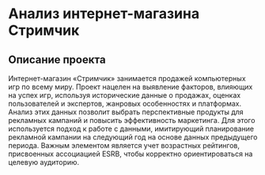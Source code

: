 # **Анализ интернет-магазина Стримчик**

## Описание проекта
Интернет-магазин «Стримчик» занимается продажей компьютерных игр по всему миру. Проект нацелен на выявление факторов, влияющих на успех игр, используя исторические данные о продажах, оценках пользователей и экспертов, жанровых особенностях и платформах. Анализ этих данных позволит выбрать перспективные продукты для рекламных кампаний и повысить эффективность маркетинга. Для этого используется подход к работе с данными, имитирующий планирование рекламной кампании на следующий год на основе данных предыдущего периода. Важным элементом является учет возрастных рейтингов, присвоенных ассоциацией ESRB, чтобы корректно ориентироваться на целевую аудиторию.

